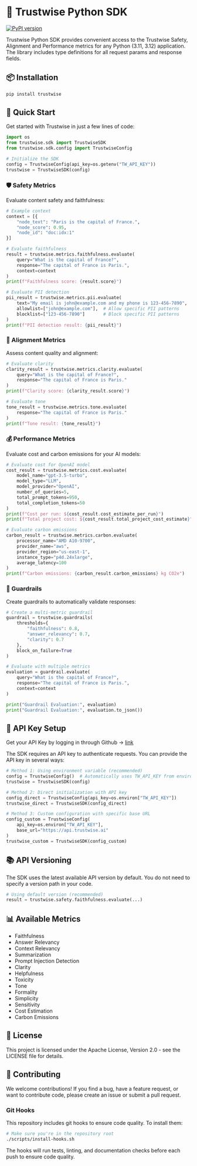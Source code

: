 # 🦉 Trustwise Python SDK

[![PyPI version](https://img.shields.io/pypi/v/trustwise.svg)](https://pypi.org/project/trustwise/)

Trustwise Python SDK provides convenient access to the Trustwise Safety, Alignment and Performance metrics for any Python (3.11, 3.12) application. The library includes type definitions for all request params and response fields.

## 📦 Installation

```bash
pip install trustwise
```

## 🚀 Quick Start

Get started with Trustwise in just a few lines of code:

```python
import os
from trustwise.sdk import TrustwiseSDK
from trustwise.sdk.config import TrustwiseConfig

# Initialize the SDK
config = TrustwiseConfig(api_key=os.getenv("TW_API_KEY"))
trustwise = TrustwiseSDK(config)
```

### 🛡️ Safety Metrics

Evaluate content safety and faithfulness:

```python
# Example context
context = [{
    "node_text": "Paris is the capital of France.",
    "node_score": 0.95,
    "node_id": "doc:idx:1"
}]

# Evaluate faithfulness
result = trustwise.metrics.faithfulness.evaluate(
    query="What is the capital of France?",
    response="The capital of France is Paris.",
    context=context
)
print(f"Faithfulness score: {result.score}")

# Evaluate PII detection
pii_result = trustwise.metrics.pii.evaluate(
    text="My email is john@example.com and my phone is 123-456-7890",
    allowlist=["john@example.com"],  # Allow specific PII patterns
    blocklist=["123-456-7890"]       # Block specific PII patterns
)
print(f"PII detection result: {pii_result}")
```

### 🎯 Alignment Metrics

Assess content quality and alignment:

```python
# Evaluate clarity
clarity_result = trustwise.metrics.clarity.evaluate(
    query="What is the capital of France?",
    response="The capital of France is Paris."
)
print(f"Clarity score: {clarity_result.score}")

# Evaluate tone
tone_result = trustwise.metrics.tone.evaluate(
    response="The capital of France is Paris."
)
print(f"Tone result: {tone_result}")
```

### 💰 Performance Metrics

Evaluate cost and carbon emissions for your AI models:

```python
# Evaluate cost for OpenAI model
cost_result = trustwise.metrics.cost.evaluate(
    model_name="gpt-3.5-turbo",
    model_type="LLM",
    model_provider="OpenAI",
    number_of_queries=5,
    total_prompt_tokens=950,
    total_completion_tokens=50
)
print(f"Cost per run: ${cost_result.cost_estimate_per_run}")
print(f"Total project cost: ${cost_result.total_project_cost_estimate}")

# Evaluate carbon emissions
carbon_result = trustwise.metrics.carbon.evaluate(
    processor_name="AMD A10-9700",
    provider_name="aws",
    provider_region="us-east-1",
    instance_type="p4d.24xlarge",
    average_latency=100
)
print(f"Carbon emissions: {carbon_result.carbon_emissions} kg CO2e")
```

### 🚧 Guardrails

Create guardrails to automatically validate responses:

```python
# Create a multi-metric guardrail
guardrail = trustwise.guardrails(
    thresholds={
        "faithfulness": 0.8,
        "answer_relevancy": 0.7,
        "clarity": 0.7
    },
    block_on_failure=True
)

# Evaluate with multiple metrics
evaluation = guardrail.evaluate(
    query="What is the capital of France?",
    response="The capital of France is Paris.",
    context=context
)

print("Guardrail Evaluation:", evaluation)
print("Guardrail Evaluation:", evaluation.to_json())
```

## 🔐 API Key Setup

Get your API Key by logging in through Github -> [link](https://trustwise.ai)

The SDK requires an API key to authenticate requests. You can provide the API key in several ways:

```python
# Method 1: Using environment variable (recommended)
config = TrustwiseConfig()  # Automatically uses TW_API_KEY from environment
trustwise = TrustwiseSDK(config)

# Method 2: Direct initialization with API key
config_direct = TrustwiseConfig(api_key=os.environ["TW_API_KEY"])
trustwise_direct = TrustwiseSDK(config_direct)

# Method 3: Custom configuration with specific base URL
config_custom = TrustwiseConfig(
    api_key=os.environ["TW_API_KEY"],
    base_url="https://api.trustwise.ai"
)
trustwise_custom = TrustwiseSDK(config_custom)
```

## 📚 API Versioning

The SDK uses the latest available API version by default. You do not need to specify a version path in your code.

```python
# Using default version (recommended)
result = trustwise.safety.faithfulness.evaluate(...)
```

## 📊 Available Metrics

- Faithfulness
- Answer Relevancy
- Context Relevancy
- Summarization
- Prompt Injection Detection
- Clarity
- Helpfulness
- Toxicity
- Tone
- Formality
- Simplicity
- Sensitivity
- Cost Estimation
- Carbon Emissions

## 📝 License

This project is licensed under the Apache License, Version 2.0 - see the LICENSE file for details.

## 🤝 Contributing

We welcome contributions! If you find a bug, have a feature request, or want to contribute code, please create an issue or submit a pull request.

### Git Hooks

This repository includes git hooks to ensure code quality. To install them:

```bash
# Make sure you're in the repository root
./scripts/install-hooks.sh
```

The hooks will run tests, linting, and documentation checks before each push to ensure code quality.